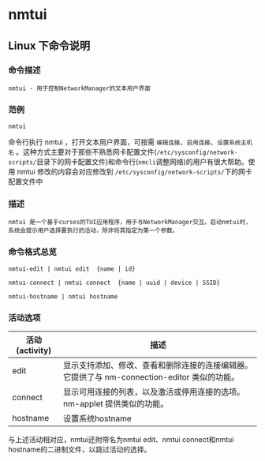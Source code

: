 # nmtui

## Linux 下命令说明

### 命令描述

```
nmtui - 用于控制NetworkManager的文本用户界面
```

### 范例

```
nmtui
```

命令行执行 nmtui ，打开文本用户界面，可按需 `编辑连接`、`启用连接`、`设置系统主机名` 。这种方式主要对于那些不熟悉网卡配置文件(`/etc/sysconfig/network-scripts/`目录下的网卡配置文件)和命令行(`nmcli`调整网络)的用户有很大帮助。使用 nmtui 修改的内容会对应修改到 `/etc/sysconfig/network-scripts/`下的网卡配置文件中



### 描述

```shell
nmtui 是一个基于curses的TUI应用程序，用于与NetworkManager交互。启动nmtui时，系统会提示用户选择要执行的活动，除非将其指定为第一个参数。
```



### 命令格式总览

```shell
nmtui-edit | nmtui edit  {name | id}

nmtui-connect | nmtui connect  {name | uuid | device | SSID}

nmtui-hostname | nmtui hostname
```



### 活动选项

| 活动(activity) | 描述                                                         |
| -------------- | ------------------------------------------------------------ |
| edit           | 显示支持添加、修改、查看和删除连接的连接编辑器。它提供了与 nm-connection-editor 类似的功能。 |
| connect        | 显示可用连接的列表，以及激活或停用连接的选项。nm-applet 提供类似的功能。 |
| hostname       | 设置系统hostname                                             |



与上述活动相对应，nmtui还附带名为nmtui edit、nmtui connect和nmtui hostname的二进制文件，以跳过活动的选择。







